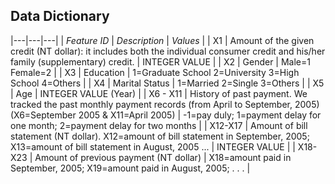 ## Data Dictionary ##


|---|---|---|
| _*Feature ID*_ | _*Description*_  | _*Values*_ |
| X1 | Amount of the given credit (NT dollar): it includes both the individual consumer credit and his/her family (supplementary) credit. | INTEGER VALUE |
| X2 | Gender | Male=1 Female=2 |
| X3 | Education | 1=Graduate School 2=University 3=High School 4=Others |
| X4 | Marital Status | 1=Married 2=Single 3=Others |
| X5 | Age | INTEGER VALUE (Year) |
| X6 - X11 | History of past payment. We tracked the past monthly payment records (from April to September, 2005) (X6=September 2005 & X11=April 2005) | -1=pay duly; 1=payment delay for one month; 2=payment delay for two months |
| X12-X17 | Amount of bill statement (NT dollar). X12=amount of bill statement in September, 2005; X13=amount of bill statement in August, 2005 ... | INTEGER VALUE |
| X18-X23 | Amount of previous payment (NT dollar) | X18=amount paid in September, 2005; X19=amount paid in August, 2005; . . . |